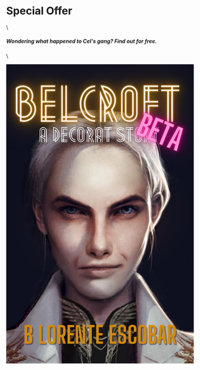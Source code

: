 # Special Offer
\


##### Wondering what happened to Cel's gang? Find out for free.
\


[![ ](Source/images/Belcroft-Cover-Beta.png)](https://blorente.me/free-books/)
